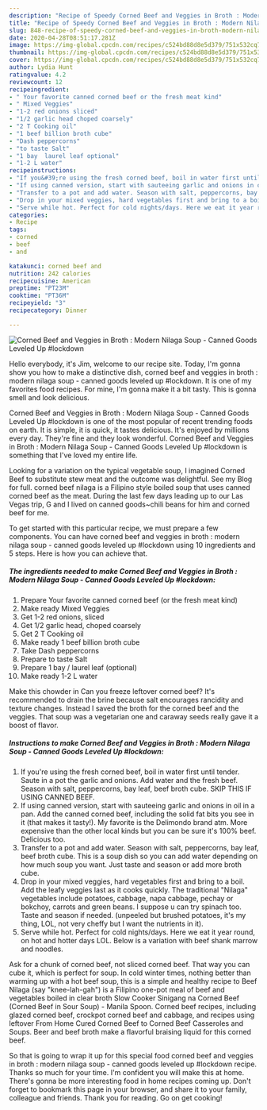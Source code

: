 ```yaml
---
description: "Recipe of Speedy Corned Beef and Veggies in Broth : Modern Nilaga Soup - Canned Goods Leveled Up #lockdown"
title: "Recipe of Speedy Corned Beef and Veggies in Broth : Modern Nilaga Soup - Canned Goods Leveled Up #lockdown"
slug: 848-recipe-of-speedy-corned-beef-and-veggies-in-broth-modern-nilaga-soup-canned-goods-leveled-up-lockdown
date: 2020-04-28T08:51:17.281Z
image: https://img-global.cpcdn.com/recipes/c524bd88d8e5d379/751x532cq70/corned-beef-and-veggies-in-broth-modern-nilaga-soup-canned-goods-leveled-up-lockdown-recipe-main-photo.jpg
thumbnail: https://img-global.cpcdn.com/recipes/c524bd88d8e5d379/751x532cq70/corned-beef-and-veggies-in-broth-modern-nilaga-soup-canned-goods-leveled-up-lockdown-recipe-main-photo.jpg
cover: https://img-global.cpcdn.com/recipes/c524bd88d8e5d379/751x532cq70/corned-beef-and-veggies-in-broth-modern-nilaga-soup-canned-goods-leveled-up-lockdown-recipe-main-photo.jpg
author: Lydia Hunt
ratingvalue: 4.2
reviewcount: 12
recipeingredient:
- " Your favorite canned corned beef or the fresh meat kind"
- " Mixed Veggies"
- "1-2 red onions sliced"
- "1/2 garlic head choped coarsely"
- "2 T Cooking oil"
- "1 beef billion broth cube"
- "Dash peppercorns"
- "to taste Salt"
- "1 bay  laurel leaf optional"
- "1-2 L water"
recipeinstructions:
- "If you&#39;re using the fresh corned beef, boil in water first until tender. Saute in a pot the garlic and onions. Add water and the fresh beef. Season with salt, peppercorns, bay leaf, beef broth cube. SKIP THIS IF USING CANNED BEEF."
- "If using canned version, start with sauteeing garlic and onions in oil in a pan. Add the canned corned beef, including the solid fat bits you see in it (that makes it tasty!). My favorite is the Delimondo brand atm. More expensive than the other local kinds but you can be sure it&#39;s 100% beef. Delicious too."
- "Transfer to a pot and add water. Season with salt, peppercorns, bay leaf, beef broth cube. This is a soup dish so you can add water depending on how much soup you want. Just taste and season or add more broth cube."
- "Drop in your mixed veggies, hard vegetables first and bring to a boil. Add the leafy veggies last as it cooks quickly. The traditional &#34;Nilaga&#34; vegetables include potatoes, cabbage, napa cabbage, pechay or bokchoy, carrots and green beans. I suppose u can try spinach too. Taste and season if needed. (unpeeled but brushed potatoes, it&#39;s my thing, LOL, not very cheffy but I want the nutrients in it)."
- "Serve while hot. Perfect for cold nights/days. Here we eat it year round, on hot and hotter days LOL. Below is a variation with beef shank marrow and noodles."
categories:
- Recipe
tags:
- corned
- beef
- and

katakunci: corned beef and 
nutrition: 242 calories
recipecuisine: American
preptime: "PT23M"
cooktime: "PT36M"
recipeyield: "3"
recipecategory: Dinner

---
```



![Corned Beef and Veggies in Broth : Modern Nilaga Soup - Canned Goods Leveled Up #lockdown](https://img-global.cpcdn.com/recipes/c524bd88d8e5d379/751x532cq70/corned-beef-and-veggies-in-broth-modern-nilaga-soup-canned-goods-leveled-up-lockdown-recipe-main-photo.jpg)

Hello everybody, it's Jim, welcome to our recipe site. Today, I'm gonna show you how to make a distinctive dish, corned beef and veggies in broth : modern nilaga soup - canned goods leveled up #lockdown. It is one of my favorites food recipes. For mine, I'm gonna make it a bit tasty. This is gonna smell and look delicious.

Corned Beef and Veggies in Broth : Modern Nilaga Soup - Canned Goods Leveled Up #lockdown is one of the most popular of recent trending foods on earth. It is simple, it is quick, it tastes delicious. It's enjoyed by millions every day. They're fine and they look wonderful. Corned Beef and Veggies in Broth : Modern Nilaga Soup - Canned Goods Leveled Up #lockdown is something that I've loved my entire life.

Looking for a variation on the typical vegetable soup, I imagined Corned Beef to substitute stew meat and the outcome was delightful. See my Blog for full. corned beef nilaga is a Filipino style boiled soup that uses canned corned beef as the meat. During the last few days leading up to our Las Vegas trip, G and I lived on canned goods~chili beans for him and corned beef for me.


To get started with this particular recipe, we must prepare a few components. You can have corned beef and veggies in broth : modern nilaga soup - canned goods leveled up #lockdown using 10 ingredients and 5 steps. Here is how you can achieve that.

<!--inarticleads1-->

##### The ingredients needed to make Corned Beef and Veggies in Broth : Modern Nilaga Soup - Canned Goods Leveled Up #lockdown:

1. Prepare  Your favorite canned corned beef (or the fresh meat kind)
1. Make ready  Mixed Veggies
1. Get 1-2 red onions, sliced
1. Get 1/2 garlic head, choped coarsely
1. Get 2 T Cooking oil
1. Make ready 1 beef billion broth cube
1. Take Dash peppercorns
1. Prepare to taste Salt
1. Prepare 1 bay / laurel leaf (optional)
1. Make ready 1-2 L water


Make this chowder in Can you freeze leftover corned beef? It&#39;s recommended to drain the brine because salt encourages rancidity and texture changes. Instead I saved the broth for the corned beef and the veggies. That soup was a vegetarian one and caraway seeds really gave it a boost of flavor. 

<!--inarticleads2-->

##### Instructions to make Corned Beef and Veggies in Broth : Modern Nilaga Soup - Canned Goods Leveled Up #lockdown:

1. If you&#39;re using the fresh corned beef, boil in water first until tender. Saute in a pot the garlic and onions. Add water and the fresh beef. Season with salt, peppercorns, bay leaf, beef broth cube. SKIP THIS IF USING CANNED BEEF.
1. If using canned version, start with sauteeing garlic and onions in oil in a pan. Add the canned corned beef, including the solid fat bits you see in it (that makes it tasty!). My favorite is the Delimondo brand atm. More expensive than the other local kinds but you can be sure it&#39;s 100% beef. Delicious too.
1. Transfer to a pot and add water. Season with salt, peppercorns, bay leaf, beef broth cube. This is a soup dish so you can add water depending on how much soup you want. Just taste and season or add more broth cube.
1. Drop in your mixed veggies, hard vegetables first and bring to a boil. Add the leafy veggies last as it cooks quickly. The traditional &#34;Nilaga&#34; vegetables include potatoes, cabbage, napa cabbage, pechay or bokchoy, carrots and green beans. I suppose u can try spinach too. Taste and season if needed. (unpeeled but brushed potatoes, it&#39;s my thing, LOL, not very cheffy but I want the nutrients in it).
1. Serve while hot. Perfect for cold nights/days. Here we eat it year round, on hot and hotter days LOL. Below is a variation with beef shank marrow and noodles.


Ask for a chunk of corned beef, not sliced corned beef. That way you can cube it, which is perfect for soup. In cold winter times, nothing better than warming up with a hot beef soup, this is a simple and healthy recipe to Beef Nilaga (say &#34;knee-lah-gah&#34;) is a Filipino one-pot meal of beef and vegetables boiled in clear broth Slow Cooker Sinigang na Corned Beef (Corned Beef in Sour Soup) - Manila Spoon. Corned beef recipes, including glazed corned beef, crockpot corned beef and cabbage, and recipes using leftover From Home Cured Corned Beef to Corned Beef Casseroles and Soups. Beer and beef broth make a flavorful braising liquid for this corned beef. 

So that is going to wrap it up for this special food corned beef and veggies in broth : modern nilaga soup - canned goods leveled up #lockdown recipe. Thanks so much for your time. I'm confident you will make this at home. There's gonna be more interesting food in home recipes coming up. Don't forget to bookmark this page in your browser, and share it to your family, colleague and friends. Thank you for reading. Go on get cooking!
